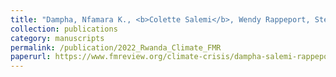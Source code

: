 ```yaml
---
title: "Dampha, Nfamara K., <b>Colette Salemi</b>, Wendy Rappeport, Stephen Polasky, & Amare Gebre Egziabher. (2022). &quot;Climate resilience development in Rwanda: Evaluating refugees and host populations' vulnerability to climate-induced risks &quot; <i>Forced Migration Review </i> 69."
collection: publications
category: manuscripts
permalink: /publication/2022_Rwanda_Climate_FMR
paperurl: https://www.fmreview.org/climate-crisis/dampha-salemi-rappeport-polasky-gebreegziabher/
---
```





